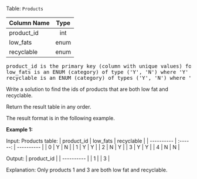 Table: `Products`

| Column Name | Type |
| ----------- | :--: |
| product_id  | int  |
| low_fats    | enum |
| recyclable  | enum |

<pre>
product_id is the primary key (column with unique values) for this table.
low_fats is an ENUM (category) of type ('Y', 'N') where 'Y' means this product is low fat and 'N' means it is not.
recyclable is an ENUM (category) of types ('Y', 'N') where 'Y' means this product is recyclable and 'N' means it is not.
</pre>

Write a solution to find the ids of products that are both low fat and recyclable.

Return the result table in any order.

The result format is in the following example.

**Example 1:**

Input:
Products table:
| product_id | low_fats | recyclable |
| ---------- | :------: | ---------- |
| 0 | Y | N |
| 1 | Y | Y |
| 2 | N | Y |
| 3 | Y | Y |
| 4 | N | N |

Output:
| product_id |
| ---------- |
| 1 |
| 3 |

Explanation: Only products 1 and 3 are both low fat and recyclable.
